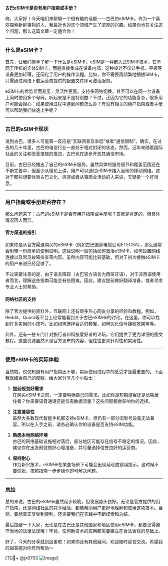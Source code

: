 **古巴eSIM卡是否有用户指南或手册？**

嗨，大家好！今天咱们来聊聊一个很有趣的话题——古巴的eSIM卡。作为一个喜欢探索新鲜事物的人，我最近也对这个领域产生了浓厚的兴趣。如果你也在关注这个问题，那么这篇文章一定适合你！

---

### 什么是eSIM卡？

首先，让我们简单了解一下什么是eSIM卡。eSIM是一种嵌入式SIM卡技术，它不同于传统的实体SIM卡，而是直接集成在设备内部。这种设计不仅让手机、平板等设备更加轻薄，还简化了用户的操作流程。比如，你不需要再频繁地插拔SIM卡，只需通过网络下载运营商提供的配置文件即可激活服务。

eSIM卡的优势显而易见：灵活性更高，支持多网络切换，甚至可以在同一台设备上同时使用多个号码。听起来是不是特别酷？不过，正因为它的功能复杂，很多用户可能会担心：如果使用过程中遇到问题怎么办？有没有相关的用户指南或者手册可以帮助我们快速上手呢？

---

### 古巴的eSIM卡现状

说到古巴，很多人可能第一反应是“互联网普及率低”或者“通信限制”。确实，在过去的几十年里，古巴的电信行业一直处于相对封闭的状态。然而，近年来随着国际社会的关注和改革措施的推进，古巴也在逐步开放其通信市场。

目前，古巴已经推出了自己的eSIM卡服务。虽然具体的服务细节和覆盖范围还在不断完善中，但至少从理论上讲，用户可以通过eSIM卡接入当地的移动网络。这对于那些想要体验古巴文化、旅游或者从事商业活动的人来说，无疑是一个好消息。

---

### 用户指南或手册是否存在？

那么问题来了：古巴的eSIM卡是否有用户指南或手册呢？答案是肯定的，但具体情况因人而异。

#### 官方渠道的指引
如果你是从官方渠道购买的eSIM卡（例如古巴国家电信公司ETECSA），那么通常会附带一份简单的使用说明。这些说明一般包括如何激活eSIM卡、如何设置网络连接以及常见故障排查等内容。虽然内容可能比较基础，但对于初次接触eSIM卡的用户来说已经足够了。

不过需要注意的是，由于语言障碍（古巴官方语言为西班牙语），对于非西语使用者而言，理解这些指南可能会有些困难。因此，建议提前做好翻译准备，或者寻求专业人士的帮助。

#### 网络社区的支持
除了官方提供的资料外，互联网上还有很多热心网友分享的经验和教程。例如，Reddit、Quora等平台上经常能看到关于古巴eSIM卡的讨论。在这里，你可以找到许多实用的小技巧，比如如何选择合适的套餐、如何优化信号接收效果等等。

此外，还有一些专门针对旅行者和科技爱好者的论坛，它们提供了更为详细的图文教程。这些资源虽然不是官方发布的内容，但往往更具针对性和实用性。

---

### 使用eSIM卡的实际体验

当然啦，仅仅知道有用户指南还不够，实际使用过程中的感受才是最重要的。下面我就结合自己的观察，给大家分享几个小贴士：

1. **提前规划好需求**  
   在购买eSIM卡之前，一定要明确自己的需求。比如你是短期游客还是长期居住者？你需要语音通话还是仅需数据流量？这些问题都会影响你的选择。

2. **注意兼容性**  
   虽然大多数现代智能手机都支持eSIM卡，但仍有一部分旧型号设备无法兼容。所以在入手之前，请务必确认你的设备是否支持eSIM功能。

3. **熟悉本地网络环境**  
   古巴的网络基础设施相对落后，部分地区可能存在信号不稳定的情况。因此，建议你在出发前就做好心理准备，并尽量选择信誉良好的运营商。

4. **保持耐心**  
   作为新兴技术，eSIM卡在某些场景下可能会出现延迟或错误提示。这时候不要慌张，按照指南一步步操作即可解决问题。

---

### 总结

总的来说，古巴的eSIM卡虽然起步较晚，但发展势头良好。无论是官方提供的用户指南，还是网络社区的共享经验，都能帮助用户更好地理解和使用这项技术。当然，要想真正享受到便利，还需要我们在实践中不断摸索和总结。

最后提醒一下大家，无论是在古巴还是其他国家和地区使用eSIM卡，都要记得遵守当地的法律法规哦！毕竟，任何新技术的应用都需要建立在合法合规的基础上。

好了，今天的分享就到这里啦！如果你还有其他疑问，欢迎随时留言交流。希望我的回答能对你有所帮助～  

[TG💪+ @jx0703 ![Image](https://github.com/user-attachments/assets/dbca1d08-cadb-493c-b0ec-ad6f7a83f270)]
